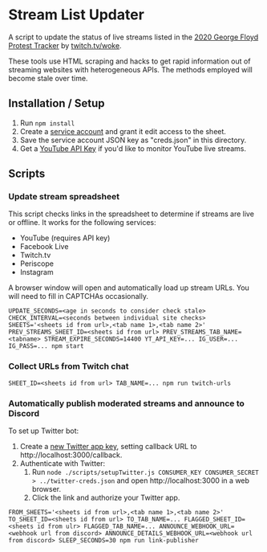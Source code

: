 # Stream List Updater

A script to update the status of live streams listed in the [2020 George Floyd Protest Tracker](http://bit.ly/protestlink) by [twitch.tv/woke](https://twitch.tv/woke).

These tools use HTML scraping and hacks to get rapid information out of streaming websites with heterogeneous APIs. The methods employed will become stale over time.


## Installation / Setup

1. Run `npm install`
2. Create a [service account](https://theoephraim.github.io/node-google-spreadsheet/#/getting-started/authentication) and grant it edit access to the sheet.
3. Save the service account JSON key as "creds.json" in this directory.
4. Get a [YouTube API Key](https://developers.google.com/youtube/v3/getting-started) if you'd like to monitor YouTube live streams.


## Scripts

### Update stream spreadsheet

This script checks links in the spreadsheet to determine if streams are live or offline. It works for the following services:

* YouTube (requires API key)
* Facebook Live
* Twitch.tv
* Periscope
* Instagram

A browser window will open and automatically load up stream URLs. You will need to fill in CAPTCHAs occasionally.


```
UPDATE_SECONDS=<age in seconds to consider check stale> CHECK_INTERVAL=<seconds between individual site checks> SHEETS='<sheets id from url>,<tab name 1>,<tab name 2>' PREV_STREAMS_SHEET_ID=<sheets id from url> PREV_STREAMS_TAB_NAME=<tabname> STREAM_EXPIRE_SECONDS=14400 YT_API_KEY=... IG_USER=... IG_PASS=... npm start
```

### Collect URLs from Twitch chat

```
SHEET_ID=<sheets id from url> TAB_NAME=... npm run twitch-urls
```

### Automatically publish moderated streams and announce to Discord

To set up Twitter bot:

1. Create a [new Twitter app key](https://apps.twitter.com/app/new), setting callback URL to http://localhost:3000/callback.
1. Authenticate with Twitter:
   1. Run `node ./scripts/setupTwitter.js CONSUMER_KEY CONSUMER_SECRET > ../twitter-creds.json` and open http://localhost:3000 in a web browser.
   1. Click the link and authorize your Twitter app.

```
FROM_SHEETS='<sheets id from url>,<tab name 1>,<tab name 2>' TO_SHEET_ID=<sheets id from url> TO_TAB_NAME=... FLAGGED_SHEET_ID=<sheets id from ulr> FLAGGED_TAB_NAME=... ANNOUNCE_WEBHOOK_URL=<webhook url from discord> ANNOUNCE_DETAILS_WEBHOOK_URL=<webhook url from discord> SLEEP_SECONDS=30 npm run link-publisher
```
